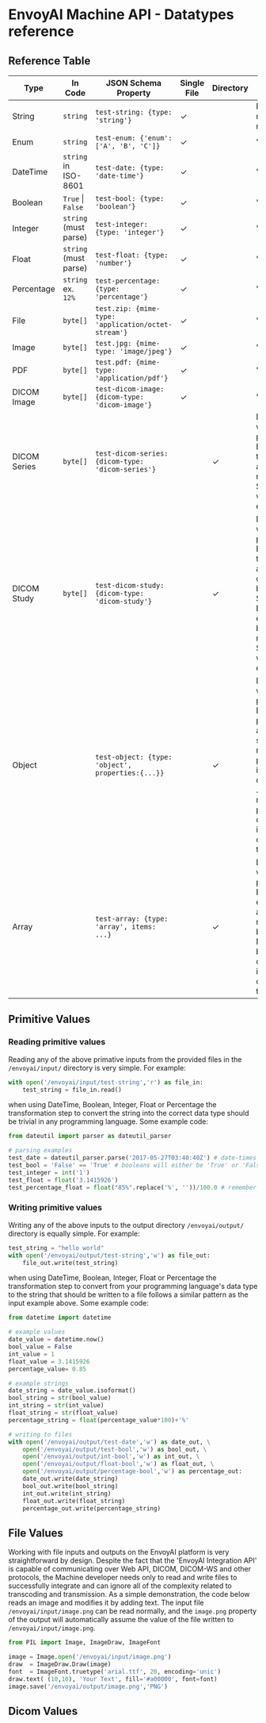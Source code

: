 # EnvoyAI Machine API - Datatypes reference


## Reference Table

|Type        |In Code              |JSON Schema Property                               |Single File|Directory|Notes                        |
|------------|---------------------|---------------------------------------------------|-----------|---------|-----------------------------------|
|String      |`string`             |`test-string: {type: 'string'}`                    |✓          |         |File name will match property name.|
|Enum        |`string`             |`test-enum: {'enum': ['A', 'B', 'C']}`             |✓          |         |"                                  |
|DateTime    |`string` in ISO-8601 |`test-date: {type: 'date-time'}`                   |✓          |         |"                                  |
|Boolean     |`True` &#124; `False`|`test-bool: {type: 'boolean'}`                     |✓          |         |"                                  |
|Integer     |`string` (must parse)|`test-integer: {type: 'integer'}`                  |✓          |         |"                                  |
|Float       |`string` (must parse)|`test-float: {type: 'number'}`                     |✓          |         |"                                  |
|Percentage  |`string` ex. `12%`   |`test-percentage: {type: 'percentage'}`            |✓          |         |"                                  |
|File        |`byte[]`             |`test.zip: {mime-type: 'application/octet-stream'}`|✓          |         |"                                  |
|Image       |`byte[]`             |`test.jpg: {mime-type: 'image/jpeg'}`              |✓          |         |"                                  |
|PDF         |`byte[]`             |`test.pdf: {mime-type: 'application/pdf'}`         |✓          |         |"                                  |
|DICOM Image |`byte[]`             |`test-dicom-image: {dicom-type: 'dicom-image'}`    |✓          |         |"                                  |
|DICOM Series|`byte[]`             |`test-dicom-series: {dicom-type: 'dicom-series'}`  |           |✓        |Directory name will match property name. Each image in the series will be a separate file named by SOPInstanceId with .dcm file extension|
|DICOM Study |`byte[]`             |`test-dicom-study: {dicom-type: 'dicom-study'}`    |           |✓        |Directory name will match property name. Each series in the study will be a separate directroy named by SeriesInstanceId. Each image in each series will be a separate file named by SOPInstanceId with .dcm file extension|
|Object      |                     |`test-object: {type: 'object', properties:{...}}`  |           |✓        |Directory name will match property name. Each defined properties will appear as a separate file, named by the property name, in the parent directy. Note the ... can be any number a property definitions including file, object, or array types.|
|Array       |                     |`test-array: {type: 'array', items: ...}`          |           |✓        |Directory name will match property name. Each each element in the array will be named by its 0-based index. Note the ... can be any property definition, including file, object, or array types.|
## Primitive Values
### Reading primitive values
Reading any of the above primative inputs from the provided files in the `/envoyai/input/` directory is very simple. For example:
```python
with open('/envoyai/input/test-string','r') as file_in:
    test_string = file_in.read()
```
when using DateTime, Boolean, Integer, Float or Percentage the transformation step to convert the string into the
correct data type should be trivial in any programming language. Some example code:
```python
from dateutil import parser as dateutil_parser

# parsing examples
test_date = dateutil_parser.parse('2017-05-27T03:40:40Z') # date-times will be in ISO-8601 format
test_bool = 'False' == 'True' # booleans will either be 'True' or 'False'
test_integer = int('1')
test_float = float('3.1415926')
test_percentage_float = float("85%".replace('%', ''))/100.0 # remember to remove the percent sign
```
### Writing primitive values
Writing any of the above inputs to the output directory `/envoyai/output/` directory is equally simple. For example:
```python
test_string = "hello world"
with open('/envoyai/output/test-string','w') as file_out:
    file_out.write(test_string)
```
when using DateTime, Boolean, Integer, Float or Percentage the transformation step to convert from your programming language's data type
to the string that should be written to a file follows a similar pattern as the input example above. Some example code:
```python
from datetime import datetime

# example values
date_value = datetime.now()
bool_value = False
int_value = 1
float_value = 3.1415926
percentage_value= 0.85

# example strings
date_string = date_value.isoformat()
bool_string = str(bool_value)
int_string = str(int_value)
float_string = str(float_value)
percentage_string = float(percentage_value*100)+'%'

# writing to files
with open('/envoyai/output/test-date','w') as date_out, \
    open('/envoyai/output/test-bool','w') as bool_out, \
    open('/envoyai/output/int-bool','w') as int_out, \
    open('/envoyai/output/float-bool','w') as float_out, \
    open('/envoyai/output/percentage-bool','w') as percentage_out:
    date_out.write(date_string)
    bool_out.write(bool_string)
    int_out.write(int_string)
    float_out.write(float_string)
    percentage_out.write(percentage_string)
```
## File Values
Working with file inputs and outputs on the EnvoyAI platform is very straightforward by design.
Despite the fact that the 'EnvoyAI Integration API' is capable of communicating over Web API, DICOM, DICOM-WS and
other protocols, the Machine developer needs only to read and write files to successfully integrate and can ignore
all of the complexity related to transcoding and transmission.
As a simple demonstration, the code below reads an image and modifies it by adding text.
The input file `/envoyai/input/image.png` can be read normally, and the `image.png` property of the output will
automatically assume the value of the file written to `/envoyai/input/image.png`.
```python
from PIL import Image, ImageDraw, ImageFont

image = Image.open('/envoyai/input/image.png')
draw  = ImageDraw.Draw(image)
font  = ImageFont.truetype('arial.ttf', 20, encoding='unic')
draw.text( (10,10), 'Your Text', fill='#a00000', font=font)
image.save('/envoyai/output/image.png','PNG')
```
## Dicom Values
###